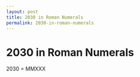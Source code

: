 ```yaml
---
layout: post
title: 2030 in Roman Numerals
permalink: 2030-in-roman-numerals
---
```


# 2030 in Roman Numerals

2030 = MMXXX
